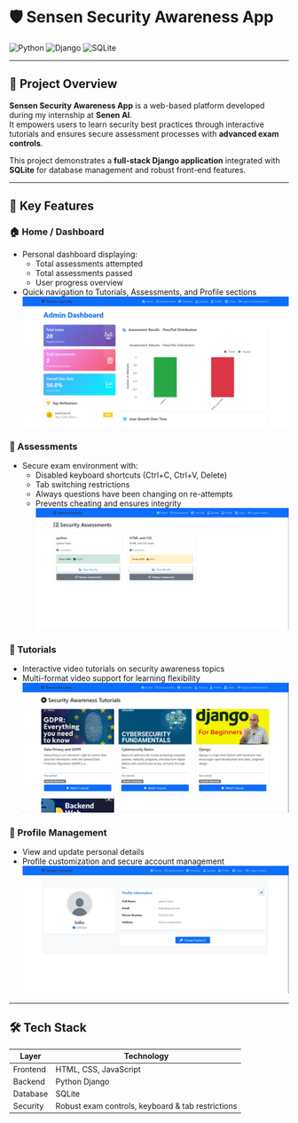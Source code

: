 # 🛡️ Sensen Security Awareness App

![Python](https://img.shields.io/badge/Python-3.11-blue?logo=python&logoColor=white)
![Django](https://img.shields.io/badge/Django-4.2-green?logo=django&logoColor=white)
![SQLite](https://img.shields.io/badge/Database-SQLite-lightgrey?logo=sqlite&logoColor=white)

---

## 📖 Project Overview
**Sensen Security Awareness App** is a web-based platform developed during my internship at **Senen AI**.  
It empowers users to learn security best practices through interactive tutorials and ensures secure assessment processes with **advanced exam controls**.  

This project demonstrates a **full-stack Django application** integrated with **SQLite** for database management and robust front-end features.

---

## 🔹 Key Features

### 🏠 Home / Dashboard
- Personal dashboard displaying:
  - Total assessments attempted
  - Total assessments passed
  - User progress overview  
- Quick navigation to Tutorials, Assessments, and Profile sections  
![Home Page](final_sensen_security/sensen_security/screenshots/home_placeholder.jpg)

### 📝 Assessments
- Secure exam environment with:
  - Disabled keyboard shortcuts (Ctrl+C, Ctrl+V, Delete)
  - Tab switching restrictions
  - Always questions have been changing on re-attempts
  - Prevents cheating and ensures integrity  
![Assessments Page](final_sensen_security/sensen_security/screenshots/assessments_placeholder.jpg)

### 🎥 Tutorials
- Interactive video tutorials on security awareness topics  
- Multi-format video support for learning flexibility  
![Tutorials Page](final_sensen_security/sensen_security/screenshots/tutorials_placeholder.jpg)



### 👤 Profile Management
- View and update personal details  
- Profile customization and secure account management  
![Profile Page](final_sensen_security/sensen_security/screenshots/profile_placeholder.jpg)

---

## 🛠️ Tech Stack
| Layer       | Technology           |
|------------|--------------------|
| Frontend    | HTML, CSS, JavaScript |
| Backend     | Python Django       |
| Database    | SQLite              |
| Security    | Robust exam controls, keyboard & tab restrictions |

